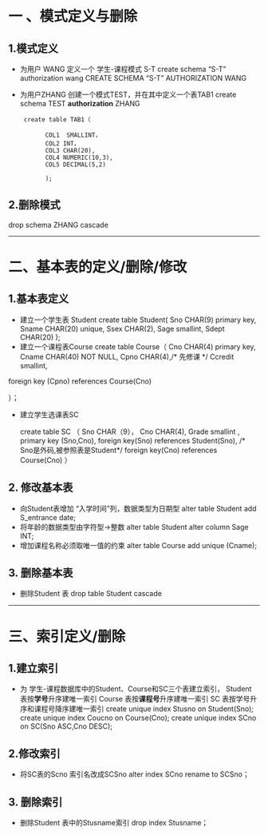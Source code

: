 # 一 、模式定义与删除

## 1.模式定义
 * 为用户 WANG 定义一个 学生-课程模式 S-T
         create schema “S-T” authorization wang
         CREATE SCHEMA “S-T” AUTHORIZATION WANG
  *  为用户ZHANG 创建一个模式TEST，并在其中定义一个表TAB1
          create schema TEST   **authorization**  ZHANG
          
          create table TAB1（
          
                COL1  SMALLINT，
                COL2 INT，
                COL3 CHAR(20),
                COL4 NUMERIC(10,3),
                COL5 DECIMAL(5,2)

                );  
## 2.删除模式
 drop schema ZHANG cascade
 
 --------------------------------------------------
 # 二、基本表的定义/删除/修改
 ## 1.基本表定义
 * 建立一个学生表 Student
   create table Student(
   Sno CHAR(9) primary key,
   Sname CHAR(20) unique,
   Ssex CHAR(2),
   Sage smallint,
   Sdept CHAR(20)
   );
*  建立一个课程表Course
create table Course（
       Cno CHAR(4) primary key,
       Cname CHAR(40) NOT NULL,
       Cpno CHAR(4),/* 先修课 */
       Ccredit smallint,

foreign key (Cpno) references Course(Cno)


）；
*   建立学生选课表SC
    
      create table SC
        （
  Sno CHAR（9），
    Cno CHAR(4),
  Grade smallint ,
  primary key (Sno,Cno),
  foreign key(Sno) references Student(Sno),
  /* Sno是外码,被参照表是Student*/
  foreign key(Cno) references Course(Cno)
  ）
  

  
## 2. 修改基本表
* 向Student表增加 “入学时间”列，数据类型为日期型
       alter table Student  add S_entrance date;
 * 将年龄的数据类型由字符型→整数
        alter table Student  alter column Sage INT;
*  增加课程名称必须取唯一值的约束
       alter table Course add unique (Cname);
  ## 3. 删除基本表
   *  删除Student 表
       drop table Student cascade  
       
-----------------------------
# 三、索引定义/删除
## 1.建立索引
* 为 学生-课程数据库中的Student、Course和SC三个表建立索引，
     Student 表按**学号**升序建唯一索引
 Course 表按**课程号**升序建唯一索引
 SC 表按学号升序和课程号降序建唯一索引
 create  unique index Stusno on Student(Sno);
   create  unique index Coucno on Course(Cno);
   create  unique index SCno on SC(Sno ASC,Cno DESC);
 ## 2.修改索引
 * 将SC表的Scno 索引名改成SCSno
     alter  index SCno rename to SCSno；
 ## 3. 删除索引
 * 删除Student 表中的Stusname索引
      drop index Stusname；
